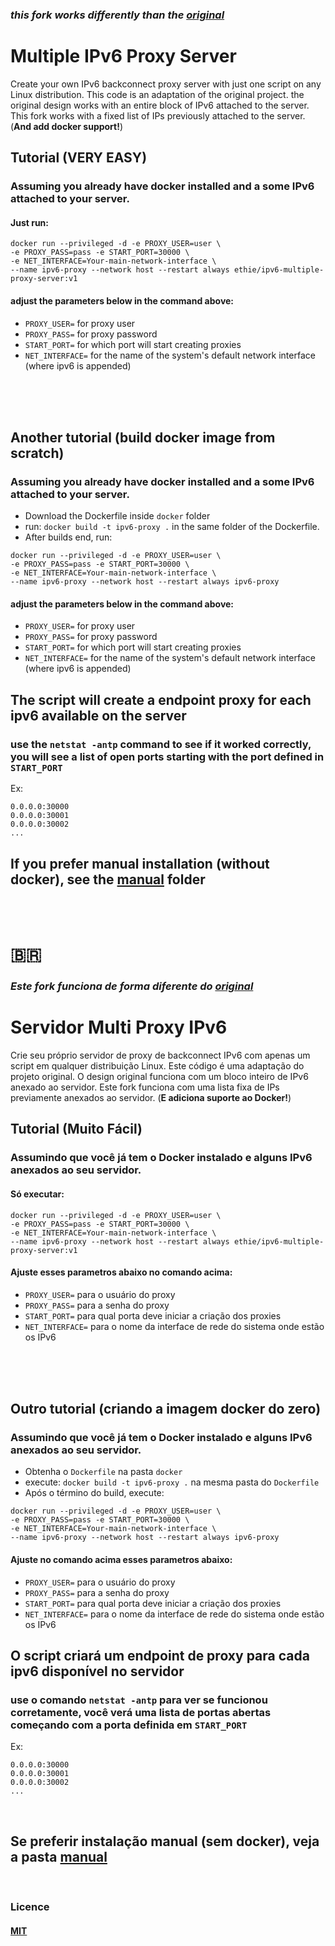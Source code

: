 ### _this fork works differently than the [original](https://github.com/Temporalitas/ipv6-proxy-server)_

# Multiple IPv6 Proxy Server

Create your own IPv6 backconnect proxy server with just one script on any Linux distribution.
This code is an adaptation of the original project.
the original design works with an entire block of IPv6 attached to the server.
This fork works with a fixed list of IPs previously attached to the server.
(**And add docker support!**)

## Tutorial (VERY EASY)

### Assuming you already have docker installed and a some IPv6 attached to your server.

#### Just run:
```
docker run --privileged -d -e PROXY_USER=user \
-e PROXY_PASS=pass -e START_PORT=30000 \
-e NET_INTERFACE=Your-main-network-interface \
--name ipv6-proxy --network host --restart always ethie/ipv6-multiple-proxy-server:v1
```
#### adjust the parameters below in the command above:
- `PROXY_USER=` for proxy user 
- `PROXY_PASS=` for proxy password
- `START_PORT=` for which port will start creating proxies
- `NET_INTERFACE=` for the name of the system's default network interface (where ipv6 is appended)
<br>
<br>
<br>

## Another tutorial (build docker image from scratch)

### Assuming you already have docker installed and a some IPv6 attached to your server.

- Download the Dockerfile inside `docker` folder
- run: `docker build -t ipv6-proxy .` in the same folder of the Dockerfile.
- After builds end, run:
```
docker run --privileged -d -e PROXY_USER=user \
-e PROXY_PASS=pass -e START_PORT=30000 \
-e NET_INTERFACE=Your-main-network-interface \
--name ipv6-proxy --network host --restart always ipv6-proxy
```
#### adjust the parameters below in the command above:
- `PROXY_USER=` for proxy user 
- `PROXY_PASS=` for proxy password
- `START_PORT=` for which port will start creating proxies
- `NET_INTERFACE=` for the name of the system's default network interface (where ipv6 is appended)

## The script will create a endpoint proxy for each ipv6 available on the server
### use the `netstat -antp` command to see if it worked correctly, you will see a list of open ports starting with the port defined in `START_PORT`
Ex: 
```
0.0.0.0:30000
0.0.0.0:30001
0.0.0.0:30002
...
```
## If you prefer manual installation (without docker), see the [manual](https://github.com/erickythierry/ipv6-multiple-proxy-server/tree/master/manual) folder

<br>
<br>

# 🇧🇷
### _Este fork funciona de forma diferente do [original](https://github.com/Temporalitas/ipv6-proxy-server)_

# Servidor Multi Proxy IPv6

Crie seu próprio servidor de proxy de backconnect IPv6 com apenas um script em qualquer distribuição Linux.
Este código é uma adaptação do projeto original.
O design original funciona com um bloco inteiro de IPv6 anexado ao servidor.
Este fork funciona com uma lista fixa de IPs previamente anexados ao servidor.
(**E adiciona suporte ao Docker!**)

## Tutorial (Muito Fácil)

### Assumindo que você já tem o Docker instalado e alguns IPv6 anexados ao seu servidor.

#### Só executar:
```
docker run --privileged -d -e PROXY_USER=user \
-e PROXY_PASS=pass -e START_PORT=30000 \
-e NET_INTERFACE=Your-main-network-interface \
--name ipv6-proxy --network host --restart always ethie/ipv6-multiple-proxy-server:v1
```
#### Ajuste esses parametros abaixo no comando acima:
- `PROXY_USER=` para o usuário do proxy
- `PROXY_PASS=` para a senha do proxy
- `START_PORT=` para qual porta deve iniciar a criação dos proxies
- `NET_INTERFACE=` para o nome da interface de rede do sistema onde estão os IPv6
<br>
<br>
<br>

## Outro tutorial (criando a imagem docker do zero)

### Assumindo que você já tem o Docker instalado e alguns IPv6 anexados ao seu servidor.

- Obtenha o `Dockerfile` na pasta `docker`
- execute: `docker build -t ipv6-proxy .` na mesma pasta do `Dockerfile`
- Após o término do build, execute:

```
docker run --privileged -d -e PROXY_USER=user \
-e PROXY_PASS=pass -e START_PORT=30000 \
-e NET_INTERFACE=Your-main-network-interface \
--name ipv6-proxy --network host --restart always ipv6-proxy
```
#### Ajuste no comando acima esses parametros abaixo:
- `PROXY_USER=` para o usuário do proxy
- `PROXY_PASS=` para a senha do proxy
- `START_PORT=` para qual porta deve iniciar a criação dos proxies
- `NET_INTERFACE=` para o nome da interface de rede do sistema onde estão os IPv6

## O script criará um endpoint de proxy para cada ipv6 disponível no servidor
### use o comando `netstat -antp` para ver se funcionou corretamente, você verá uma lista de portas abertas começando com a porta definida em `START_PORT`
Ex: 
```
0.0.0.0:30000
0.0.0.0:30001
0.0.0.0:30002
...
```

<br>

## Se preferir instalação manual (sem docker), veja a pasta [manual](https://github.com/erickythierry/ipv6-multiple-proxy-server/tree/master/manual)
<br>

### Licence

#### [MIT](https://opensource.org/licenses/MIT)